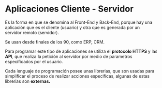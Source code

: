 # Aplicaciones Cliente - Servidor

Es la forma en que se denomina al Front-End y Back-End, porque hay una aplicación que es el cliente (usuario) y otra que es generada por un servidor remoto (servidor).

Se usan desde finales de los 90, como ERP, CRM.

Para programar este tipo de aplicaciones se utiliza el **protocolo HTTPS** y las **API**, que realiza la petición al servidor por medio de parametros especificados por el usuario.

Cada lenguaje de programación posee unas librerias, que son usadas para simplificar el proceso de realizar acciones especificas, algunas de estas librerias son **externas.**
